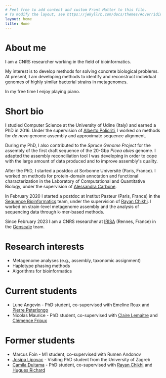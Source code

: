 ```yaml
---
# Feel free to add content and custom Front Matter to this file.
# To modify the layout, see https://jekyllrb.com/docs/themes/#overriding-theme-defaults
layout: home
title: Home
---
```


# About me

I am a CNRS researcher working in the field of bioinformatics.

My interest is to develop methods for solving concrete biological problems.
At present, I am developing methods to identify and reconstruct individual genomes of highly similar bacterial strains in metagenomes.

In my free time I enjoy playing piano.


# Short bio

I studied Computer Science at the University of Udine (Italy) and earned a PhD in 2016.
Under the supervision of [Alberto Policriti](http://users.dimi.uniud.it/~alberto.policriti/), I worked on methods for *de novo* genome assembly and approximate sequence alignment.

During my PhD, I also contributed to the *Spruce Genome Project* for the assembly of the first draft sequence of the 20-Gbp *Picea abies* genome. 
I adapted the assembly reconciliation tool I was developing in order to cope with the large amount of data produced and to improve assembly's quality.

After the PhD, I started a postdoc at Sorbonne Université (Paris, France). I worked on methods for protein-domain annotation and functional characterization 
in the Laboratory of Computational and Quantitative Biology, under the supervision of [Alessandra Carbone](http://www.ihes.fr/~carbone/).

In February 2020 I started a postdoc at Institut Pasteur (Paris, France) in the [Sequence Bioinformatics](https://research.pasteur.fr/en/team/sequence-bioinformatics/) team, under the supervision of [Rayan Chikhi](http://rayan.chikhi.name). I worked on strain-level metagenome assembly and the analysis of sequencing data through k-mer-based methods.

Since February 2023 I am a CNRS researcher at [IRISA](https://www.irisa.fr) (Rennes, France) in the [Genscale](https://team.inria.fr/genscale/) team.

# Research interests

- Metagenome analyses (e.g., assembly, taxonomic assignment)
- Haplotype phasing methods
- Algorithms for bioinformatics

# Current students

- Lune Angevin - PhD student, co-supervised with Emeline Roux and [Pierre Peterlongo](https://people.rennes.inria.fr/Pierre.Peterlongo/)
- Nicolas Maurice - PhD student, co-supervised with [Claire Lemaitre](https://people.rennes.inria.fr/Claire.Lemaitre/) and [Clémence Frioux](https://cfrioux.github.io) 

# Former students

- Marcus Foin - M1 student, co-supervised with Rumen Andonov
- [Josipa Lipovac](https://scholar.google.com/citations?user=2gyioaEAAAAJ) - Visiting PhD student from the University of Zagreb
- [Camila Duitama](https://camiladuitama.github.io/gradfolio/) - PhD student, co-supervised with [Rayan Chikhi](https://rayan.chikhi.name) and [Hugues Richard](http://www.lcqb.upmc.fr/hrichard)

